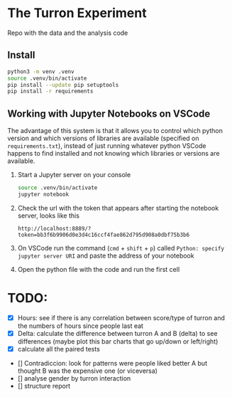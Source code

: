 # The Turron Experiment
Repo with the data and the analysis code

## Install
```bash
python3 -m venv .venv
source .venv/bin/activate
pip install --update pip setuptools
pip install -r requirements
```

## Working with Jupyter Notebooks on VSCode

The advantage of this system is that it allows you to control which python version and which versions of libraries are available (specified on `requirements.txt`), instead of just running whatever python VSCode happens to find installed and not knowing which libraries or versions are available.

1. Start a Jupyter server on your console
    ```bash
    source .venv/bin/activate
    jupyter notebook
    ```

2. Check the url with the token that appears after starting the notebook server, looks like this

    ```
    http://localhost:8889/?token=bb3f6b9906d0e3d4c16ccf4fae862d795d908a0dbf75b3b6
    ```


3. On VSCode run the command (`cmd` + `shift` + `p`) called `Python: specify jupyter server URI` and paste the address of your notebook

4. Open the python file with the code and run the first cell


# TODO:
- [x] Hours: see if there is any correlation between score/type of turron and the numbers of hours since people last eat
- [x] Delta: calculate the difference between turron A and B (delta) to see differences (maybe plot this bar charts that go up/down or left/right)
- [x] calculate all the paired tests
- [] Contradiccion: look for patterns were people liked better A but thought B was the expensive one (or viceversa)
- [] analyse gender by turron interaction
- [] structure report